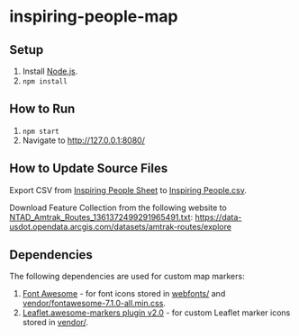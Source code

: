 # inspiring-people-map

## Setup

1. Install [Node.js](https://nodejs.org/en).
2. `npm install`

## How to Run

1. `npm start`
2. Navigate to http://127.0.0.1:8080/

## How to Update Source Files

Export CSV from [Inspiring People Sheet](https://docs.google.com/spreadsheets/d/1frJqkzWLoXJqC5KvWkMwhtPGIos3qnzToCmJZXa5iP4/edit?gid=0#gid=0) to [Inspiring People.csv](<./Inspiring People.csv>).

Download Feature Collection from the following website to [NTAD_Amtrak_Routes_1361372499291965491.txt](./NTAD_Amtrak_Routes_1361372499291965491.txt):
https://data-usdot.opendata.arcgis.com/datasets/amtrak-routes/explore

## Dependencies

The following dependencies are used for custom map markers:

1. [Font Awesome](https://fontawesome.com/) - for font icons stored in [webfonts/](./webfonts) and [vendor/fontawesome-7.1.0-all.min.css](./vendor/fontawesome-7.1.0-all.min.css).
2. [Leaflet.awesome-markers plugin v2.0](https://github.com/lennardv2/Leaflet.awesome-markers) - for custom Leaflet marker icons stored in [vendor/](./vendor).

